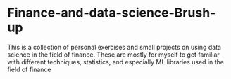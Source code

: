 # Finance-and-data-science-Brush-up

This is a collection of personal exercises and small projects on using data science in the field of finance. These are mostly for myself to get familiar with different techniques, statistics, and especially ML libraries used in the field of finance
